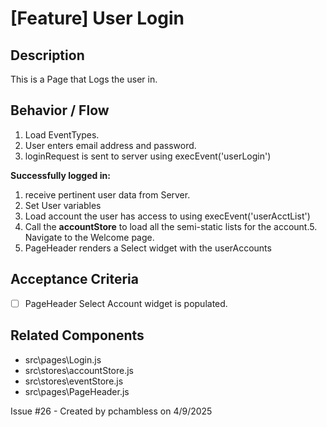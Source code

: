 # [Feature] User Login

## Description
This is a Page that Logs the user in. 

## Behavior / Flow
1. Load EventTypes.
2. User enters email address and password.
3. loginRequest is sent to server using execEvent('userLogin')

**Successfully logged in:**
1. receive pertinent user data from Server.
2. Set User variables
3. Load account the user has access to using execEvent('userAcctList')
4. Call the **accountStore** to load all the semi-static lists for the account.5. Navigate to the Welcome page.
6. PageHeader renders a Select widget with the userAccounts

## Acceptance Criteria
- [ ] PageHeader Select Account widget is populated.

## Related Components
- src\pages\Login.js
- src\stores\accountStore.js
- src\stores\eventStore.js
- src\pages\PageHeader.js



Issue #26 - Created by pchambless on 4/9/2025
